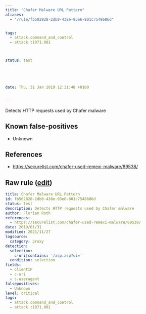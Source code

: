 ```yaml
---
title: "Chafer Malware URL Pattern"
aliases:
  - "/rule/fb502828-2db0-438e-93e6-801c7548686d"


tags:
  - attack.command_and_control
  - attack.t1071.001



status: test





date: Thu, 31 Jan 2019 12:31:48 +0100


---
```


Detects HTTP requests used by Chafer malware

<!--more-->


## Known false-positives

* Unknown



## References

* https://securelist.com/chafer-used-remexi-malware/89538/


## Raw rule ([edit](https://github.com/SigmaHQ/sigma/edit/master/rules/proxy/proxy_chafer_malware.yml))
```yaml
title: Chafer Malware URL Pattern
id: fb502828-2db0-438e-93e6-801c7548686d
status: test
description: Detects HTTP requests used by Chafer malware
author: Florian Roth
references:
  - https://securelist.com/chafer-used-remexi-malware/89538/
date: 2019/01/31
modified: 2021/11/27
logsource:
  category: proxy
detection:
  selection:
    c-uri|contains: '/asp.asp?ui='
  condition: selection
fields:
  - ClientIP
  - c-uri
  - c-useragent
falsepositives:
  - Unknown
level: critical
tags:
  - attack.command_and_control
  - attack.t1071.001

```
